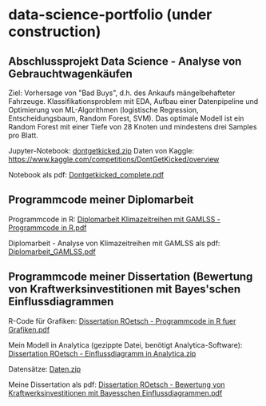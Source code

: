 # data-science-portfolio (under construction)

## Abschlussprojekt Data Science - Analyse von Gebrauchtwagenkäufen
Ziel: Vorhersage von "Bad Buys", d.h. des Ankaufs mängelbehafteter Fahrzeuge. Klassifikationsproblem mit EDA, Aufbau einer Datenpipeline und Optimierung von ML-Algorithmen (logistische Regression, Entscheidungsbaum, Random Forest, SVM). Das optimale Modell ist ein Random Forest mit einer Tiefe von 28 Knoten und mindestens drei Samples pro Blatt.

Jupyter-Notebook:
[dontgetkicked.zip](https://github.com/r-oetsch/data-science-portfolio/files/10609222/dontgetkicked.zip)
Daten von Kaggle:
https://www.kaggle.com/competitions/DontGetKicked/overview

Notebook als pdf:
[Dontgetkicked_complete.pdf](https://github.com/r-oetsch/data-science-portfolio/files/10609214/Dontgetkicked_complete.pdf)

## Programmcode meiner Diplomarbeit
Programmcode in R:
[Diplomarbeit Klimazeitreihen mit GAMLSS - Programmcode in R.pdf](https://github.com/r-oetsch/data-science-portfolio/files/10535278/Diplomarbeit.Klimazeitreihen.mit.GAMLSS.-.Programmcode.in.R.pdf)

Diplomarbeit - Analyse von Klimazeitreihen mit GAMLSS als pdf:
[Diplomarbeit_GAMLSS.pdf](https://github.com/r-oetsch/data-science-portfolio/files/10535279/Diplomarbeit_GAMLSS.pdf)

## Programmcode meiner Dissertation (Bewertung von Kraftwerksinvestitionen mit Bayes'schen Einflussdiagrammen
R-Code für Grafiken:
[Dissertation ROetsch - Programmcode in R fuer Grafiken.pdf](https://github.com/r-oetsch/data-science-portfolio/files/10535290/Dissertation.ROetsch.-.Programmcode.in.R.fuer.Grafiken.pdf)

Mein Modell in Analytica (gezippte Datei, benötigt Analytica-Software):
[Dissertation ROetsch - Einflussdiagramm in Analytica.zip](https://github.com/r-oetsch/data-science-portfolio/files/10535295/Dissertation.ROetsch.-.Einflussdiagramm.in.Analytica.zip)

Datensätze:
[Daten.zip](https://github.com/r-oetsch/data-science-portfolio/files/10535297/Daten.zip)

Meine Dissertation als pdf:
[Dissertation ROetsch - Bewertung von Kraftwerksinvestitionen mit Bayesschen Einflussdiagrammen.pdf](https://github.com/r-oetsch/data-science-portfolio/files/10535300/Dissertation.ROetsch.-.Bewertung.von.Kraftwerksinvestitionen.mit.Bayesschen.Einflussdiagrammen.pdf)
